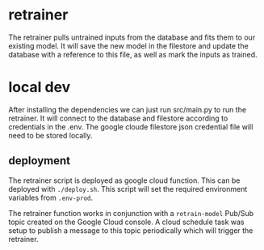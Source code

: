 # retrainer
The retrainer pulls untrained inputs from the database and fits them to our existing model. It will save the new model in the filestore and update the database with a reference to this file, as well as mark the inputs as trained.

# local dev
After installing the dependencies we can just run src/main.py to run the retrainer. It will connect to the database and filestore according to credentials in the .env. The google cloude filestore json credential file will need to be stored locally.

## deployment
The retrainer script is deployed as google cloud function. This can be deployed with `./deploy.sh`. This script will set the required environment variables from `.env-prod`.

The retrainer function works in conjunction with a `retrain-model` Pub/Sub topic created on the Google Cloud console. A cloud schedule task was setup to publish a message to this topic periodically which will trigger the retrainer.
